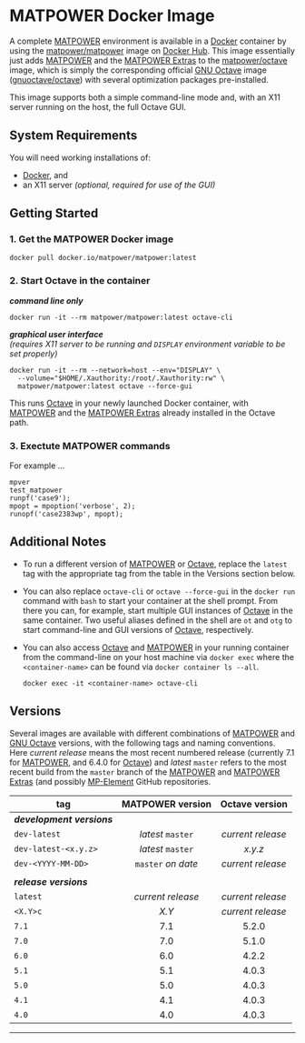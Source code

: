 MATPOWER Docker Image
=====================

A complete [MATPOWER][1] environment is available in a [Docker][2]
container by using the [matpower/matpower][3] image on [Docker Hub][4].
This image essentially just adds [MATPOWER][5] and the [MATPOWER
Extras][6] to the [matpower/octave][7] image, which is simply the
corresponding official [GNU Octave][8] image ([gnuoctave/octave][9])
with several optimization packages pre-installed.

This image supports both a simple command-line mode and, with an X11
server running on the host, the full Octave GUI.


System Requirements
-------------------

You will need working installations of:
- [Docker][10], and
- an X11 server _(optional, required for use of the GUI)_


Getting Started
---------------

### 1. Get the MATPOWER Docker image
```
docker pull docker.io/matpower/matpower:latest
```

### 2. Start Octave in the container

**_command line only_**
```
docker run -it --rm matpower/matpower:latest octave-cli
```

**_graphical user interface_**  
_(requires X11 server to be running and `DISPLAY` environment variable
to be set properly)_
```
docker run -it --rm --network=host --env="DISPLAY" \
  --volume="$HOME/.Xauthority:/root/.Xauthority:rw" \
  matpower/matpower:latest octave --force-gui
```

This runs [Octave][8] in your newly launched Docker container, with
[MATPOWER][1] and the [MATPOWER Extras][6] already installed in the
Octave path.


### 3. Exectute MATPOWER commands

For example ...
```
mpver
test_matpower
runpf('case9');
mpopt = mpoption('verbose', 2);
runopf('case2383wp', mpopt);
```


Additional Notes
----------------

- To run a different version of [MATPOWER][1] or [Octave][8], replace
  the `latest` tag with the appropriate tag from the table in the Versions
  section below.

- You can also replace `octave-cli` or `octave --force-gui` in the
  `docker run` command with `bash` to start your container at the shell
  prompt. From there you can, for example, start multiple GUI instances of
  [Octave][8] in the same container. Two useful aliases defined in the shell
  are `ot` and `otg` to start command-line and GUI versions of [Octave][8],
  respectively.

- You can also access [Octave][8] and [MATPOWER][1] in your running container
  from the command-line on your host machine via `docker exec` where the
  `<container-name>` can be found via `docker container ls --all`.
  ```
  docker exec -it <container-name> octave-cli
  ```


Versions
--------

Several images are available with different combinations of
[MATPOWER][1] and [GNU Octave][8] versions, with the following tags and
naming conventions. Here _current release_ means the most recent
numbered release (currently 7.1 for [MATPOWER][1], and 6.4.0 for
[Octave][8]) and _latest_ `master` refers to the most recent build from
the `master` branch of the [MATPOWER][5] and [MATPOWER Extras][6] (and
possibly [MP-Element][11] GitHub repositories.


|         tag          |  MATPOWER version  |  Octave version   |
| -------------------- | :----------------: | :---------------: |
| **_development versions_** |              |                   |
| `dev-latest`         | _latest_ `master`  | _current release_ |
| `dev-latest-<x.y.z>` | _latest_ `master`  |      _x.y.z_      |
| `dev-<YYYY-MM-DD>`   | `master` _on date_ | _current release_ |
|                      |                    |                   |
| **_release versions_** |                  |                   |
| `latest`             | _current release_  | _current release_ |
| `<X.Y>c`             |       _X.Y_        | _current release_ |
| `7.1`                |        7.1         |       5.2.0       |
| `7.0`                |        7.0         |       5.1.0       |
| `6.0`                |        6.0         |       4.2.2       |
| `5.1`                |        5.1         |       4.0.3       |
| `5.0`                |        5.0         |       4.0.3       |
| `4.1`                |        4.1         |       4.0.3       |
| `4.0`                |        4.0         |       4.0.3       |

---

[1]: https://matpower.org
[2]: https://www.docker.com
[3]: https://hub.docker.com/r/matpower/matpower
[4]: https://hub.docker.com/
[5]: https://github.com/MATPOWER/matpower
[6]: https://github.com/MATPOWER/matpower-extras
[7]: https://hub.docker.com/r/matpower/octave
[8]: https://octave.org
[9]: https://hub.docker.com/r/gnuoctave/octave
[10]: https://www.docker.com/products/docker-desktop
[11]: https://github.com/MATPOWER/mp-element

